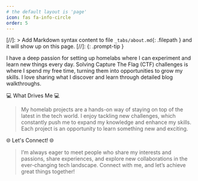 ```yaml
---
# the default layout is 'page'
icon: fas fa-info-circle
order: 5
---
```


[//]: > Add Markdown syntax content to file `_tabs/about.md`{: .filepath } and it will show up on this page.
[//]: {: .prompt-tip }

<!--
![Author](/assets/img/admin.jpg){: width="800" height="500" }
-->

I have a deep passion for setting up homelabs where I can experiment and learn new things every day. Solving Capture The Flag (CTF) challenges is where I spend my free time, turning them into opportunities to grow my skills. I love sharing what I discover and learn through detailed blog walkthroughs.


💻 What Drives Me 💻

> My homelab projects are a hands-on way of staying on top of the latest in the tech world. I enjoy tackling new challenges, which constantly push me to expand my knowledge and enhance my skills. Each project is an opportunity to learn something new and exciting.

🌐 Let's Connect! 🌐

> I’m always eager to meet people who share my interests and passions, share experiences, and explore new collaborations in the ever-changing tech landscape. Connect with me, and let’s achieve great things together!
